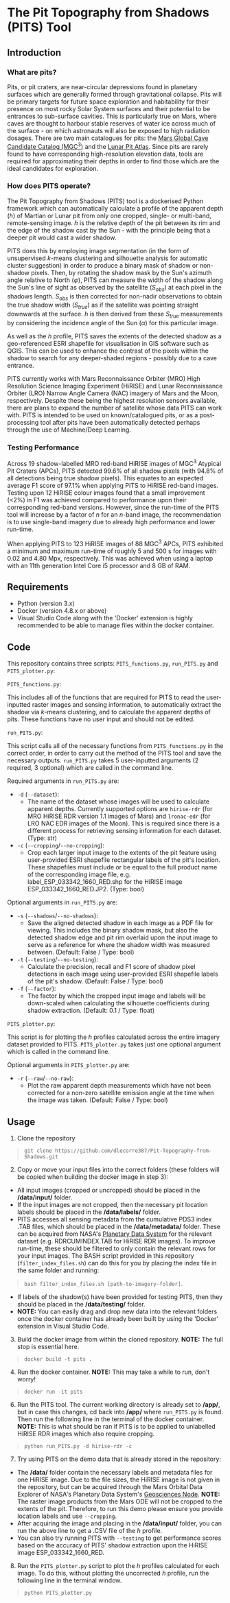 # The Pit Topography from Shadows (**PITS**) Tool
## Introduction
### What are pits?
Pits, or pit craters, are near-circular depressions found in planetary surfaces which are generally formed through gravitational collapse. Pits will be primary targets for future space exploration and habitability for their presence on most rocky Solar System surfaces and their potential to be entrances to sub-surface cavities. This is particularly true on Mars, where caves are thought to harbour stable reserves of water ice across much of the surface - on which astronauts will also be exposed to high radiation dosages. There are two main catalogues for pits: the [Mars Global Cave Candidate Catalog (MGC<sup>3</sup>)](https://astrogeology.usgs.gov/search/map/Mars/MarsCaveCatalog/mars_cave_catalog) and the [Lunar Pit Atlas](http://lroc.sese.asu.edu/pits/list). Since pits are rarely found to have corresponding high-resolution elevation data, tools are required for approximating their depths in order to find those which are the ideal candidates for exploration.

### How does PITS operate?

The Pit Topography from Shadows (PITS) tool is a dockerised Python framework which can automatically calculate a profile of the apparent depth (*h*) of Martian or Lunar pit from only one cropped, single- or multi-band, remote-sensing image. *h* is the relative depth of the pit between its rim and the edge of the shadow cast by the Sun - with the principle being that a deeper pit would cast a wider shadow.

PITS does this by employing image segmentation (in the form of unsupervised *k*-means clustering and silhouette analysis for automatic cluster suggestion) in order to produce a binary mask of shadow or non-shadow pixels. Then, by rotating the shadow mask by the Sun's azimuth angle relative to North ($\varphi$), PITS can measure the width of the shadow along the Sun's line of sight as observed by the satellite (*S<sub>obs</sub>*) at each pixel in the shadows length. *S<sub>obs</sub>* is then corrected for non-nadir observations to obtain the true shadow width (*S<sub>true</sub>*) as if the satellite was pointing straight downwards at the surface. *h* is then derived from these *S<sub>true</sub>* measurements by considering the incidence angle of the Sun ($\alpha$) for this particular image.

As well as the *h* profile, PITS saves the extents of the detected shadow as a geo-referenced ESRI shapefile for visualisation in GIS software such as QGIS. This can be used to enhance the contrast of the pixels within the shadow to search for any deeper-shaded regions - possibly due to a cave entrance.

PITS currently works with Mars Reconnaissance Orbiter (MRO) High Resolution Science Imaging Experiment (HiRISE) and Lunar Reconnaissance Orbiter (LRO) Narrow Angle Camera (NAC) imagery of Mars and the Moon, respectively. Despite these being the highest resolution sensors available, there are plans to expand the number of satellite whose data PITS can work with. PITS is intended to be used on known/catalogued pits, or as a post-processing tool after pits have been automatically detected perhaps through the use of Machine/Deep Learning.

### Testing Performance

Across 19 shadow-labelled MRO red-band HiRISE images of MGC<sup>3</sup> Atypical Pit Craters (APCs), PITS detected 99.6% of all shadow pixels (with 94.8% of all detections being true shadow pixels). This equates to an expected average F1 score of 97.1% when applying PITS to HiRISE red-band images. Testing upon 12 HiRISE colour images found that a small improvement (<2%) in F1 was achieved compared to performance upon their corresponding red-band versions. However, since the run-time of the PITS tool will increase by a factor of *n* for an *n*-band image, the recommendation is to use single-band imagery due to already high performance and lower run-time.

When applying PITS to 123 HiRISE images of 88 MGC<sup>3</sup> APCs, PITS exhibited a minimum and maximum run-time of roughly 5 and 500 s for images with 0.02 and 4.80 Mpx, respectively. This was achieved when using a laptop with an 11th generation Intel Core i5 processor and 8 GB of RAM.

## Requirements
- Python (version 3.x)
- Docker (version 4.8.x or above)
- Visual Studio Code along with the 'Docker' extension is highly recommended to be able to manage files within the docker container.

## Code
This repository contains three scripts: `PITS_functions.py`, `run_PITS.py` and `PITS_plotter.py`:

`PITS_functions.py`:

This includes all of the functions that are required for PITS to read the user-inputted raster images and sensing information, to automatically extract the shadow via *k*-means clustering, and to calculate the apparent depths of pits. These functions have no user input and should not be edited.

`run_PITS.py`:

This script calls all of the necessary functions from `PITS_functions.py` in the correct order, in order to carry out the method of the PITS tool and save the necessary outputs. `run_PITS.py` takes 5 user-inputted arguments (2 required, 3 optional) which are called in the command line.

Required arguments in `run_PITS.py` are:
- `-d` (`--dataset`):
  - The name of the dataset whose images will be used to calculate apparent depths. Currently supported options are `hirise-rdr` (for MRO HiRISE RDR version 1.1 images of Mars) and `lronac-edr` (for LRO NAC EDR images of the Moon). This is required since there is a different process for retrieving sensing information for each dataset. (Type: str)
- `-c` (`--cropping`/`--no-cropping`):
  - Crop each larger input image to the extents of the pit feature using user-provided ESRI shapefile rectangular labels of the pit's location. These shapefiles must include or be equal to the full product name of the corresponding image file, e.g. label_ESP_033342_1660_RED.shp for the HiRISE image ESP_033342_1660_RED.JP2. (Type: bool)

Optional arguments in `run_PITS.py` are:
- `-s` (`--shadows`/`--no-shadows`):
  - Save the aligned detected shadow in each image as a PDF file for viewing. This includes the binary shadow mask, but also the detected shadow edge and pit rim overlaid upon the input image to serve as a reference for where the shadow width was measured between. (Default: False / Type: bool)
- `-t` (`--testing`/`--no-testing`):
  - Calculate the precision, recall and F1 score of shadow pixel detections in each image using user-provided ESRI shapefile labels of the pit's shadow. (Default: False / Type: bool)
- `-f` (`--factor`):
  - The factor by which the cropped input image and labels will be down-scaled when calculating the silhouette coefficients during shadow extraction. (Default: 0.1 / Type: float)

`PITS_plotter.py`:

This script is for plotting the *h* profiles calculated across the entire imagery dataset provided to PITS. `PITS_plotter.py` takes just one optional argument which is called in the command line.

Optional arguments in `PITS_plotter.py` are:
- `-r` (`--raw`/`--no-raw`):
  - Plot the raw apparent depth measurements which have not been corrected for a non-zero satellite emission angle at the time when the image was taken. (Default: False / Type: bool)

## Usage
1. Clone the repository
> `git clone https://github.com/dlecorre387/Pit-Topography-from-Shadows.git`

2. Copy or move your input files into the correct folders (these folders will be copied when building the docker image in step 3):
  - All input images (cropped or uncropped) should be placed in the **/data/input/** folder.
  - If the input images are not cropped, then the necessary pit location labels should be placed in the **/data/labels/** folder.
  - PITS accesses all sensing metadata from the cumulative PDS3 index .TAB files, which should be placed in the **/data/metadata/** folder. These can be acquired from NASA's [Planetary Data System](https://pds.nasa.gov/) for the relevant dataset (e.g. RDRCUMINDEX.TAB for HiRISE RDR images). To improve run-time, these should be filtered to only contain the relevant rows for your input images. The BASH script provided in this repository (`filter_index_files.sh`) can do this for you by placing the index file in the same folder and running:
  >`bash filter_index_files.sh [path-to-imagery-folder]`.

  - If labels of the shadow(s) have been provided for testing PITS, then they should be placed in the **/data/testing/** folder.
  - **NOTE:** You can easily drag and drop new data into the relevant folders once the docker container has already been built by using the 'Docker' extension in Visual Studio Code.


3. Build the docker image from within the cloned repository. **NOTE:** The full stop is essential here.
> `docker build -t pits .`

4. Run the docker container. **NOTE:** This may take a while to run, don't worry!
> `docker run -it pits`

6. Run the PITS tool. The current working directory is already set to **/app/**, but in case this changes, cd back into **/app/** where `run_PITS.py` is found. Then run the following line in the terminal of the docker container. **NOTE:** This is what should be ran if PITS is to be applied to unlabelled HiRISE RDR images which also require cropping.
> `python run_PITS.py -d hirise-rdr -c`

7. Try using PITS on the demo data that is already stored in the repository:
  - The **/data/** folder contain the necessary labels and metadata files for one HiRISE image. Due to the file sizes, the HiRISE image is not given in the repository, but can be acquired through the Mars Orbital Data Explorer of NASA's Planetary Data System's [Geosciences Node](https://ode.rsl.wustl.edu/mars/). **NOTE:** The raster image products from the Mars ODE will not be cropped to the extents of the pit. Therefore, to run this demo please ensure you provide location labels and use `--cropping`.
  - After acquiring the image and placing in the **/data/input/** folder, you can run the above line to get a .CSV file of the *h* profile.
  - You can also try running PITS with `--testing` to get performance scores based on the accuracy of PITS' shadow extraction upon the HiRISE image ESP_033342_1660_RED.


8. Run the `PITS_plotter.py` script to plot the *h* profiles calculated for each image. To do this, without plotting the uncorrected *h* profile, run the following line in the terminal window.
> `python PITS_plotter.py`
